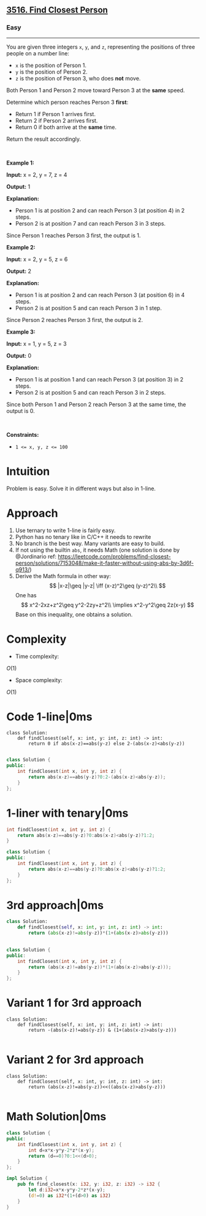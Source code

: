 <h2><a href="https://leetcode.com/problems/find-closest-person">3516. Find Closest Person</a></h2><h3>Easy</h3><hr><p data-end="116" data-start="0">You are given three integers <code data-end="33" data-start="30">x</code>, <code data-end="38" data-start="35">y</code>, and <code data-end="47" data-start="44">z</code>, representing the positions of three people on a number line:</p>

<ul data-end="252" data-start="118">
	<li data-end="154" data-start="118"><code data-end="123" data-start="120">x</code> is the position of Person 1.</li>
	<li data-end="191" data-start="155"><code data-end="160" data-start="157">y</code> is the position of Person 2.</li>
	<li data-end="252" data-start="192"><code data-end="197" data-start="194">z</code> is the position of Person 3, who does <strong>not</strong> move.</li>
</ul>

<p data-end="322" data-start="254">Both Person 1 and Person 2 move toward Person 3 at the <strong>same</strong> speed.</p>

<p data-end="372" data-start="324">Determine which person reaches Person 3 <strong>first</strong>:</p>

<ul data-end="505" data-start="374">
	<li data-end="415" data-start="374">Return 1 if Person 1 arrives first.</li>
	<li data-end="457" data-start="416">Return 2 if Person 2 arrives first.</li>
	<li data-end="505" data-start="458">Return 0 if both arrive at the <strong>same</strong> time.</li>
</ul>

<p data-end="537" data-is-last-node="" data-is-only-node="" data-start="507">Return the result accordingly.</p>

<p>&nbsp;</p>
<p><strong class="example">Example 1:</strong></p>

<div class="example-block">
<p><strong>Input:</strong> <span class="example-io">x = 2, y = 7, z = 4</span></p>

<p><strong>Output:</strong> <span class="example-io">1</span></p>

<p><strong>Explanation:</strong></p>

<ul data-end="258" data-start="113">
	<li data-end="193" data-start="113">Person 1 is at position 2 and can reach Person 3 (at position 4) in 2 steps.</li>
	<li data-end="258" data-start="194">Person 2 is at position 7 and can reach Person 3 in 3 steps.</li>
</ul>

<p data-end="317" data-is-last-node="" data-is-only-node="" data-start="260">Since Person 1 reaches Person 3 first, the output is 1.</p>
</div>

<p><strong class="example">Example 2:</strong></p>

<div class="example-block">
<p><strong>Input:</strong> <span class="example-io">x = 2, y = 5, z = 6</span></p>

<p><strong>Output:</strong> <span class="example-io">2</span></p>

<p><strong>Explanation:</strong></p>

<ul data-end="245" data-start="92">
	<li data-end="174" data-start="92">Person 1 is at position 2 and can reach Person 3 (at position 6) in 4 steps.</li>
	<li data-end="245" data-start="175">Person 2 is at position 5 and can reach Person 3 in 1 step.</li>
</ul>

<p data-end="304" data-is-last-node="" data-is-only-node="" data-start="247">Since Person 2 reaches Person 3 first, the output is 2.</p>
</div>

<p><strong class="example">Example 3:</strong></p>

<div class="example-block">
<p><strong>Input:</strong> <span class="example-io">x = 1, y = 5, z = 3</span></p>

<p><strong>Output:</strong> <span class="example-io">0</span></p>

<p><strong>Explanation:</strong></p>

<ul data-end="245" data-start="92">
	<li data-end="174" data-start="92">Person 1 is at position 1 and can reach Person 3 (at position 3) in 2 steps.</li>
	<li data-end="245" data-start="175">Person 2 is at position 5 and can reach Person 3 in 2 steps.</li>
</ul>

<p data-end="304" data-is-last-node="" data-is-only-node="" data-start="247">Since both Person 1 and Person 2 reach Person 3 at the same time, the output is 0.</p>
</div>

<p>&nbsp;</p>
<p><strong>Constraints:</strong></p>

<ul>
	<li><code>1 &lt;= x, y, z &lt;= 100</code></li>
</ul>

# Intuition
<!-- Describe your first thoughts on how to solve this problem. -->
Problem is easy. 
Solve it in different ways but also in 1-line.
# Approach
<!-- Describe your approach to solving the problem. -->
1. Use ternary to write 1-line is fairly easy.
2. Python has no tenary like in C/C++ it needs to rewrite
3. No branch is the best way. Many variants are easy to build.
4. If not using the builtin `abs`, it needs Math (one solution is done by @Jordinario ref: https://leetcode.com/problems/find-closest-person/solutions/7153048/make-it-faster-without-using-abs-by-3d6f-q913/)
5. Derive the Math formula in other way: 
$$
|x-z|\geq |y-z| \iff (x-z)^2\geq (y-z)^2\\
$$ One has
$$
x^2-2xz+z^2\geq y^2-2zy+z^2\\
\implies x^2-y^2\geq 2z(x-y)
$$
Base on this inequality, one obtains a solution.
# Complexity
- Time complexity:
<!-- Add your time complexity here, e.g. $$O(n)$$ -->
$O(1)$
- Space complexity:
<!-- Add your space complexity here, e.g. $$O(n)$$ -->
$O(1)$
# Code 1-line|0ms
```python3 []
class Solution:
    def findClosest(self, x: int, y: int, z: int) -> int:
        return 0 if abs(x-z)==abs(y-z) else 2-(abs(x-z)<abs(y-z))
        
```
```cpp []
class Solution {
public:
    int findClosest(int x, int y, int z) {
        return abs(x-z)==abs(y-z)?0:2-(abs(x-z)<abs(y-z));
    }
};
```
# 1-liner with tenary|0ms
```C []
int findClosest(int x, int y, int z) {
    return abs(x-z)==abs(y-z)?0:abs(x-z)<abs(y-z)?1:2;
}
```
```cpp []
class Solution {
public:
    int findClosest(int x, int y, int z) {
        return abs(x-z)==abs(y-z)?0:abs(x-z)<abs(y-z)?1:2;
    }
};
```
# 3rd approach|0ms
```Python []
class Solution:
    def findClosest(self, x: int, y: int, z: int) -> int:
        return (abs(x-z)!=abs(y-z))*(1+(abs(x-z)>abs(y-z)))
        
```
```cpp []
class Solution {
public:
    int findClosest(int x, int y, int z) {
        return (abs(x-z)!=abs(y-z))*(1+(abs(x-z)>abs(y-z)));
    }
};
```
# Variant 1 for 3rd approach
```
class Solution:
    def findClosest(self, x: int, y: int, z: int) -> int:
        return -(abs(x-z)!=abs(y-z)) & (1+(abs(x-z)>abs(y-z)))
        
```
# Variant 2 for 3rd approach
```
class Solution:
    def findClosest(self, x: int, y: int, z: int) -> int:
        return (abs(x-z)!=abs(y-z))<<((abs(x-z)>abs(y-z)))
        
```
# Math Solution|0ms
```cpp []
class Solution {
public:
    int findClosest(int x, int y, int z) {
        int d=x*x-y*y-2*z*(x-y);
        return (d==0)?0:1<<(d>0);
    }
};
```
```Rust []
impl Solution {
    pub fn find_closest(x: i32, y: i32, z: i32) -> i32 {
        let d:i32=x*x-y*y-2*z*(x-y);
        (d!=0) as i32*(1+(d>0) as i32)
    }
}
```
